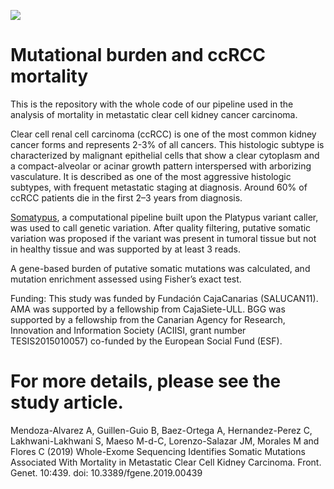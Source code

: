 ![](https://drive.google.com/uc?export=view&id=1r1BV4J16x2HGCmmvmGA56QpIkLK8Lerk)

# Mutational burden and ccRCC mortality
This is the repository with the whole code of our pipeline used in the analysis of mortality in metastatic clear cell kidney cancer carcinoma.


Clear cell renal cell carcinoma (ccRCC) is one of the most common kidney cancer forms and represents 2-3% of all cancers. This histologic subtype is characterized by malignant epithelial cells that show a clear cytoplasm and a compact-alveolar or acinar growth pattern interspersed with arborizing vasculature. It is described as one of the most aggressive histologic subtypes, with frequent metastatic staging at diagnosis. Around 60% of ccRCC patients die in the first 2–3 years from diagnosis.


[Somatypus](https://github.com/baezortega/somatypus), a computational pipeline built upon the Platypus variant caller, was used to call genetic variation. After quality filtering, putative somatic variation was proposed if the variant was present in tumoral tissue but not in healthy tissue and was supported by at least 3 reads.


A gene-based burden of putative somatic mutations was calculated, and mutation enrichment assessed using Fisher’s exact test.





Funding: This study was funded by Fundación CajaCanarias (SALUCAN11). AMA was supported by a fellowship from CajaSiete-ULL. BGG was supported by a fellowship from the Canarian Agency for Research, Innovation and Information Society (ACIISI, grant number TESIS2015010057) co-funded by the European Social Fund (ESF).



# For more details, please see the study article.
Mendoza-Alvarez A, Guillen-Guio B, Baez-Ortega A, Hernandez-Perez C, Lakhwani-Lakhwani S, Maeso M-d-C, Lorenzo-Salazar JM, Morales M and Flores C (2019) Whole-Exome Sequencing Identifies Somatic Mutations Associated With Mortality in Metastatic Clear Cell Kidney Carcinoma. Front. Genet. 10:439. doi: 10.3389/fgene.2019.00439
